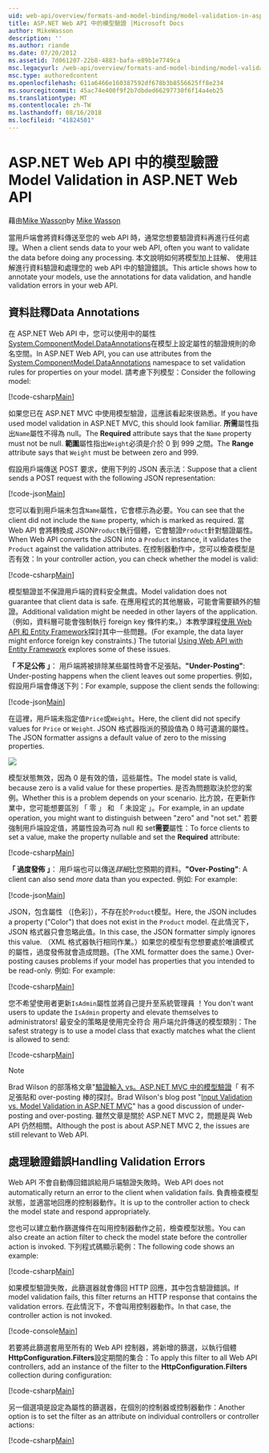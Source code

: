 ```yaml
---
uid: web-api/overview/formats-and-model-binding/model-validation-in-aspnet-web-api
title: ASP.NET Web API 中的模型驗證 |Microsoft Docs
author: MikeWasson
description: ''
ms.author: riande
ms.date: 07/20/2012
ms.assetid: 7d061207-22b8-4883-bafa-e89b1e7749ca
msc.legacyurl: /web-api/overview/formats-and-model-binding/model-validation-in-aspnet-web-api
msc.type: authoredcontent
ms.openlocfilehash: 611a6466e160387592df678b3b8556625ff8e234
ms.sourcegitcommit: 45ac74e400f9f2b7dbded66297730f6f14a4eb25
ms.translationtype: MT
ms.contentlocale: zh-TW
ms.lasthandoff: 08/16/2018
ms.locfileid: "41824501"
---
```

<a name="model-validation-in-aspnet-web-api"></a><span data-ttu-id="54ded-102">ASP.NET Web API 中的模型驗證</span><span class="sxs-lookup"><span data-stu-id="54ded-102">Model Validation in ASP.NET Web API</span></span>
====================
<span data-ttu-id="54ded-103">藉由[Mike Wasson](https://github.com/MikeWasson)</span><span class="sxs-lookup"><span data-stu-id="54ded-103">by [Mike Wasson](https://github.com/MikeWasson)</span></span>

<span data-ttu-id="54ded-104">當用戶端會將資料傳送至您的 web API 時，通常您想要驗證資料再進行任何處理。</span><span class="sxs-lookup"><span data-stu-id="54ded-104">When a client sends data to your web API, often you want to validate the data before doing any processing.</span></span> <span data-ttu-id="54ded-105">本文說明如何將模型加上註解、 使用註解進行資料驗證和處理您的 web API 中的驗證錯誤。</span><span class="sxs-lookup"><span data-stu-id="54ded-105">This article shows how to annotate your models, use the annotations for data validation, and handle validation errors in your web API.</span></span>

## <a name="data-annotations"></a><span data-ttu-id="54ded-106">資料註釋</span><span class="sxs-lookup"><span data-stu-id="54ded-106">Data Annotations</span></span>

<span data-ttu-id="54ded-107">在 ASP.NET Web API 中，您可以使用中的屬性[System.ComponentModel.DataAnnotations](/dotnet/api/system.componentmodel.dataannotations)在模型上設定屬性的驗證規則的命名空間。</span><span class="sxs-lookup"><span data-stu-id="54ded-107">In ASP.NET Web API, you can use attributes from the [System.ComponentModel.DataAnnotations](/dotnet/api/system.componentmodel.dataannotations) namespace to set validation rules for properties on your model.</span></span> <span data-ttu-id="54ded-108">請考慮下列模型：</span><span class="sxs-lookup"><span data-stu-id="54ded-108">Consider the following model:</span></span>

[!code-csharp[Main](model-validation-in-aspnet-web-api/samples/sample1.cs)]

<span data-ttu-id="54ded-109">如果您已在 ASP.NET MVC 中使用模型驗證，這應該看起來很熟悉。</span><span class="sxs-lookup"><span data-stu-id="54ded-109">If you have used model validation in ASP.NET MVC, this should look familiar.</span></span> <span data-ttu-id="54ded-110">**所需**屬性指出`Name`屬性不得為 null。</span><span class="sxs-lookup"><span data-stu-id="54ded-110">The **Required** attribute says that the `Name` property must not be null.</span></span> <span data-ttu-id="54ded-111">**範圍**屬性指出`Weight`必須是介於 0 到 999 之間。</span><span class="sxs-lookup"><span data-stu-id="54ded-111">The **Range** attribute says that `Weight` must be between zero and 999.</span></span>

<span data-ttu-id="54ded-112">假設用戶端傳送 POST 要求，使用下列的 JSON 表示法：</span><span class="sxs-lookup"><span data-stu-id="54ded-112">Suppose that a client sends a POST request with the following JSON representation:</span></span>

[!code-json[Main](model-validation-in-aspnet-web-api/samples/sample2.json)]

<span data-ttu-id="54ded-113">您可以看到用戶端未包含`Name`屬性，它會標示為必要。</span><span class="sxs-lookup"><span data-stu-id="54ded-113">You can see that the client did not include the `Name` property, which is marked as required.</span></span> <span data-ttu-id="54ded-114">當 Web API 會將轉換成 JSON`Product`執行個體，它會驗證`Product`針對驗證屬性。</span><span class="sxs-lookup"><span data-stu-id="54ded-114">When Web API converts the JSON into a `Product` instance, it validates the `Product` against the validation attributes.</span></span> <span data-ttu-id="54ded-115">在控制器動作中，您可以檢查模型是否有效：</span><span class="sxs-lookup"><span data-stu-id="54ded-115">In your controller action, you can check whether the model is valid:</span></span>

[!code-csharp[Main](model-validation-in-aspnet-web-api/samples/sample3.cs)]

<span data-ttu-id="54ded-116">模型驗證並不保證用戶端的資料安全無虞。</span><span class="sxs-lookup"><span data-stu-id="54ded-116">Model validation does not guarantee that client data is safe.</span></span> <span data-ttu-id="54ded-117">在應用程式的其他層級，可能會需要額外的驗證。</span><span class="sxs-lookup"><span data-stu-id="54ded-117">Additional validation might be needed in other layers of the application.</span></span> <span data-ttu-id="54ded-118">（例如，資料層可能會強制執行 foreign key 條件約束。）本教學課程[使用 Web API 和 Entity Framework](../data/using-web-api-with-entity-framework/part-1.md)探討其中一些問題。</span><span class="sxs-lookup"><span data-stu-id="54ded-118">(For example, the data layer might enforce foreign key constraints.) The tutorial [Using Web API with Entity Framework](../data/using-web-api-with-entity-framework/part-1.md) explores some of these issues.</span></span>

<span data-ttu-id="54ded-119">**「 不足公佈 」**： 用戶端將被排除某些屬性時會不足張貼。</span><span class="sxs-lookup"><span data-stu-id="54ded-119">**"Under-Posting"**: Under-posting happens when the client leaves out some properties.</span></span> <span data-ttu-id="54ded-120">例如，假設用戶端會傳送下列：</span><span class="sxs-lookup"><span data-stu-id="54ded-120">For example, suppose the client sends the following:</span></span>

[!code-json[Main](model-validation-in-aspnet-web-api/samples/sample4.json)]

<span data-ttu-id="54ded-121">在這裡，用戶端未指定值`Price`或`Weight`。</span><span class="sxs-lookup"><span data-stu-id="54ded-121">Here, the client did not specify values for `Price` or `Weight`.</span></span> <span data-ttu-id="54ded-122">JSON 格式器指派的預設值為 0 時可遺漏的屬性。</span><span class="sxs-lookup"><span data-stu-id="54ded-122">The JSON formatter assigns a default value of zero to the missing properties.</span></span>

![](model-validation-in-aspnet-web-api/_static/image1.png)

<span data-ttu-id="54ded-123">模型狀態無效，因為 0 是有效的值，這些屬性。</span><span class="sxs-lookup"><span data-stu-id="54ded-123">The model state is valid, because zero is a valid value for these properties.</span></span> <span data-ttu-id="54ded-124">是否為問題取決於您的案例。</span><span class="sxs-lookup"><span data-stu-id="54ded-124">Whether this is a problem depends on your scenario.</span></span> <span data-ttu-id="54ded-125">比方說，在更新作業中，您可能想要區別 「 零 」 和 「 未設定 」。</span><span class="sxs-lookup"><span data-stu-id="54ded-125">For example, in an update operation, you might want to distinguish between "zero" and "not set."</span></span> <span data-ttu-id="54ded-126">若要強制用戶端設定值，將屬性設為可為 null 和 set**需要**屬性：</span><span class="sxs-lookup"><span data-stu-id="54ded-126">To force clients to set a value, make the property nullable and set the **Required** attribute:</span></span>

[!code-csharp[Main](model-validation-in-aspnet-web-api/samples/sample5.cs?highlight=1-2)]

<span data-ttu-id="54ded-127">**「 過度發佈 」**： 用戶端也可以傳送*詳細*比您預期的資料。</span><span class="sxs-lookup"><span data-stu-id="54ded-127">**"Over-Posting"**: A client can also send *more* data than you expected.</span></span> <span data-ttu-id="54ded-128">例如: </span><span class="sxs-lookup"><span data-stu-id="54ded-128">For example:</span></span>

[!code-json[Main](model-validation-in-aspnet-web-api/samples/sample6.json)]

<span data-ttu-id="54ded-129">JSON，包含屬性 （[色彩]），不存在於`Product`模型。</span><span class="sxs-lookup"><span data-stu-id="54ded-129">Here, the JSON includes a property ("Color") that does not exist in the `Product` model.</span></span> <span data-ttu-id="54ded-130">在此情況下，JSON 格式器只會忽略此值。</span><span class="sxs-lookup"><span data-stu-id="54ded-130">In this case, the JSON formatter simply ignores this value.</span></span> <span data-ttu-id="54ded-131">（XML 格式器執行相同作業。）如果您的模型有您想要處於唯讀模式的屬性，過度發佈就會造成問題。</span><span class="sxs-lookup"><span data-stu-id="54ded-131">(The XML formatter does the same.) Over-posting causes problems if your model has properties that you intended to be read-only.</span></span> <span data-ttu-id="54ded-132">例如: </span><span class="sxs-lookup"><span data-stu-id="54ded-132">For example:</span></span>

[!code-csharp[Main](model-validation-in-aspnet-web-api/samples/sample7.cs)]

<span data-ttu-id="54ded-133">您不希望使用者更新`IsAdmin`屬性並將自己提升至系統管理員 ！</span><span class="sxs-lookup"><span data-stu-id="54ded-133">You don't want users to update the `IsAdmin` property and elevate themselves to administrators!</span></span> <span data-ttu-id="54ded-134">最安全的策略是使用完全符合 用戶端允許傳送的模型類別：</span><span class="sxs-lookup"><span data-stu-id="54ded-134">The safest strategy is to use a model class that exactly matches what the client is allowed to send:</span></span>

[!code-csharp[Main](model-validation-in-aspnet-web-api/samples/sample8.cs)]

> [!NOTE]
> <span data-ttu-id="54ded-135">Brad Wilson 的部落格文章"[驗證輸入 vs。ASP.NET MVC 中的模型驗證](http://bradwilson.typepad.com/blog/2010/01/input-validation-vs-model-validation-in-aspnet-mvc.html)「 有不足張貼和 over-posting 棒的探討。</span><span class="sxs-lookup"><span data-stu-id="54ded-135">Brad Wilson's blog post "[Input Validation vs. Model Validation in ASP.NET MVC](http://bradwilson.typepad.com/blog/2010/01/input-validation-vs-model-validation-in-aspnet-mvc.html)" has a good discussion of under-posting and over-posting.</span></span> <span data-ttu-id="54ded-136">雖然文章是關於 ASP.NET MVC 2，問題是與 Web API 仍然相關。</span><span class="sxs-lookup"><span data-stu-id="54ded-136">Although the post is about ASP.NET MVC 2, the issues are still relevant to Web API.</span></span>


## <a name="handling-validation-errors"></a><span data-ttu-id="54ded-137">處理驗證錯誤</span><span class="sxs-lookup"><span data-stu-id="54ded-137">Handling Validation Errors</span></span>

<span data-ttu-id="54ded-138">Web API 不會自動傳回錯誤給用戶端驗證失敗時。</span><span class="sxs-lookup"><span data-stu-id="54ded-138">Web API does not automatically return an error to the client when validation fails.</span></span> <span data-ttu-id="54ded-139">負責檢查模型狀態，並適當地回應的控制器動作。</span><span class="sxs-lookup"><span data-stu-id="54ded-139">It is up to the controller action to check the model state and respond appropriately.</span></span>

<span data-ttu-id="54ded-140">您也可以建立動作篩選條件在叫用控制器動作之前，檢查模型狀態。</span><span class="sxs-lookup"><span data-stu-id="54ded-140">You can also create an action filter to check the model state before the controller action is invoked.</span></span> <span data-ttu-id="54ded-141">下列程式碼顯示範例：</span><span class="sxs-lookup"><span data-stu-id="54ded-141">The following code shows an example:</span></span>

[!code-csharp[Main](model-validation-in-aspnet-web-api/samples/sample9.cs)]

<span data-ttu-id="54ded-142">如果模型驗證失敗，此篩選器就會傳回 HTTP 回應，其中包含驗證錯誤。</span><span class="sxs-lookup"><span data-stu-id="54ded-142">If model validation fails, this filter returns an HTTP response that contains the validation errors.</span></span> <span data-ttu-id="54ded-143">在此情況下，不會叫用控制器動作。</span><span class="sxs-lookup"><span data-stu-id="54ded-143">In that case, the controller action is not invoked.</span></span>

[!code-console[Main](model-validation-in-aspnet-web-api/samples/sample10.cmd)]

<span data-ttu-id="54ded-144">若要將此篩選套用至所有的 Web API 控制器，將新增的篩選，以執行個體**HttpConfiguration.Filters**設定期間的集合：</span><span class="sxs-lookup"><span data-stu-id="54ded-144">To apply this filter to all Web API controllers, add an instance of the filter to the **HttpConfiguration.Filters** collection during configuration:</span></span>

[!code-csharp[Main](model-validation-in-aspnet-web-api/samples/sample11.cs)]

<span data-ttu-id="54ded-145">另一個選項是設定為屬性的篩選器，在個別的控制器或控制器動作：</span><span class="sxs-lookup"><span data-stu-id="54ded-145">Another option is to set the filter as an attribute on individual controllers or controller actions:</span></span>

[!code-csharp[Main](model-validation-in-aspnet-web-api/samples/sample12.cs)]
